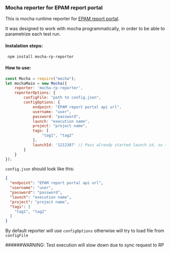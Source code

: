 ### Mocha reporter for EPAM report portal
This is mocha runtime reporter for [EPAM report portal](https://github.com/reportportal/reportportal).

It was designed to work with mocha programmatically, in order to be able to parametrize each test run.


#### Instalation steps:

` npm install mocha-rp-reporter`

#### How to use:

```javascript
const Mocha = require("mocha");
let mochaMain = new Mocha({    
    reporter: 'mocha-rp-reporter',
    reporterOptions: {
        configFile: "path to config.json",
        configOptions: {
            endpoint: "EPAM report portal api url",
            username: "user",
            password: "password",
            launch: "execution name",
            project: "project name",
            tags: [
                "tag1", "tag2"
            ],
            launchId: '1212387' // Pass already started launch id, so tests will be reported under it
        }                        
    }
});
```

`config.json` should look like this:

```json
{
  "endpoint": "EPAM report portal api url",
  "username": "user",
  "password": "password",
  "launch": "execution name",
  "project": "project name",
  "tags": [
    "tag1", "tag2"
  ]
}
```

By default reporter will use `configOptions` otherwise will try to load file from `configFile`

######WARNING: Test execution will slow down due to sync request to RP 





